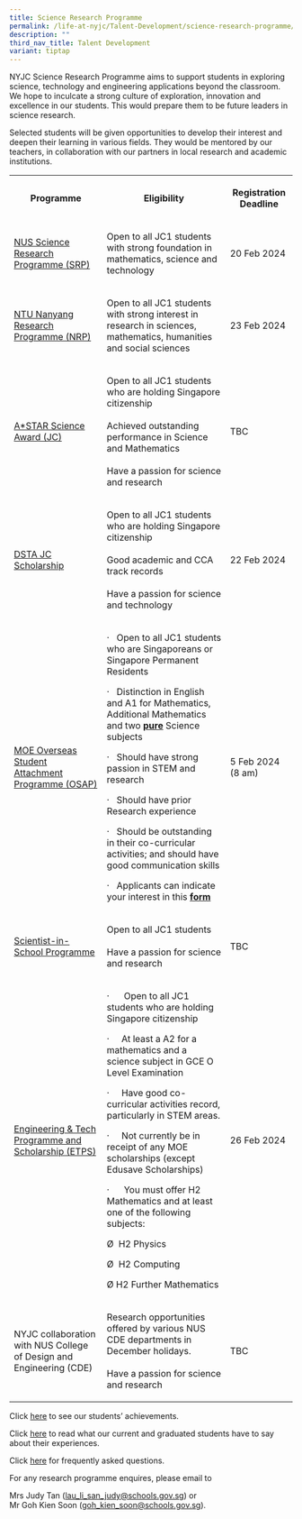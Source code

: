 ```yaml
---
title: Science Research Programme
permalink: /life-at-nyjc/Talent-Development/science-research-programme/
description: ""
third_nav_title: Talent Development
variant: tiptap
---
```

<p>NYJC Science Research Programme aims to support students in exploring
science, technology and engineering applications beyond the classroom.
We hope to inculcate a strong culture of exploration, innovation and excellence
in our students. This would prepare them to be future leaders in science
research.</p>
<p>Selected students will be given opportunities to develop their interest
and deepen their learning in various fields. They would be mentored by
our teachers, in collaboration with our partners in local research and
academic institutions.</p>
<table>
<tbody>
<tr>
<th rowspan="1" colspan="1">
<p>Programme</p>
</th>
<th rowspan="1" colspan="1">
<p>Eligibility</p>
</th>
<th rowspan="1" colspan="1">
<p>Registration Deadline</p>
</th>
</tr>
<tr>
<td rowspan="1" colspan="1">
<p><a href="/srp/NUS" rel="noopener noreferrer" target="_blank">NUS Science Research Programme (SRP)</a>
</p>
</td>
<td rowspan="1" colspan="1">
<p>Open to all JC1 students with strong foundation in mathematics, science
and technology</p>
</td>
<td rowspan="1" colspan="1">
<p>20 Feb 2024</p>
</td>
</tr>
<tr>
<td rowspan="1" colspan="1">
<p><a href="/srp/NTU" rel="noopener noreferrer" target="_blank">NTU Nanyang Research Programme (NRP)</a>
</p>
</td>
<td rowspan="1" colspan="1">
<p>Open to all JC1 students with strong interest in research in sciences,
mathematics, humanities and social sciences</p>
</td>
<td rowspan="1" colspan="1">
<p>23 Feb 2024</p>
</td>
</tr>
<tr>
<td rowspan="1" colspan="1">
<p><a href="/srp/ASTAR" rel="noopener noreferrer" target="_blank">A*STAR Science Award (JC)</a>
</p>
</td>
<td rowspan="1" colspan="1">
<p>Open to all JC1 students who are holding Singapore citizenship
<br>
<br>Achieved outstanding performance in Science and Mathematics
<br>
<br>Have a passion for science and research</p>
</td>
<td rowspan="1" colspan="1">
<p>TBC</p>
</td>
</tr>
<tr>
<td rowspan="1" colspan="1">
<p><a href="/srp/DSTA" rel="noopener noreferrer" target="_blank">DSTA JC Scholarship</a>
</p>
</td>
<td rowspan="1" colspan="1">
<p>Open to all JC1 students who are holding Singapore citizenship
<br>
<br>Good academic and CCA track records
<br>
<br>Have a passion for science and technology</p>
</td>
<td rowspan="1" colspan="1">
<p>22 Feb 2024</p>
</td>
</tr>
<tr>
<td rowspan="1" colspan="1">
<p><a href="/srp/OSAP" rel="noopener noreferrer" target="_blank">MOE Overseas Student Attachment Programme (OSAP)</a>
</p>
</td>
<td rowspan="1" colspan="1">
<p>·&nbsp;&nbsp; Open to all JC1 students who are Singaporeans or Singapore
Permanent Residents</p>
<p>·&nbsp;&nbsp; Distinction in English and A1 for Mathematics, Additional
Mathematics and two <strong><u>pure</u></strong> Science subjects</p>
<p>·&nbsp;&nbsp; Should have strong passion in STEM and research</p>
<p>·&nbsp;&nbsp; Should have prior Research experience</p>
<p>·&nbsp;&nbsp; Should be outstanding in their co-curricular activities;
and should have good communication skills</p>
<p>·&nbsp;&nbsp; Applicants can indicate your interest in this <strong><a href="https://form.gov.sg/65a9e983c173380012546976" rel="noopener noreferrer nofollow" target="_blank">form</a></strong>
</p>
</td>
<td rowspan="1" colspan="1">
<p>5 Feb 2024
<br>(8 am)</p>
</td>
</tr>
<tr>
<td rowspan="1" colspan="1">
<p><a href="/srp/SISP" rel="noopener noreferrer" target="_blank">Scientist-in-School Programme</a>
</p>
</td>
<td rowspan="1" colspan="1">
<p>Open to all JC1 students
<br>
<br>Have a passion for science and research
<br>
</p>
</td>
<td rowspan="1" colspan="1">
<p>TBC</p>
</td>
</tr>
<tr>
<td rowspan="1" colspan="1">
<p><a href="/srp/ETPS" rel="noopener noreferrer" target="_blank">Engineering &amp; Tech Programme and Scholarship (ETPS)</a>
</p>
</td>
<td rowspan="1" colspan="1">
<p>·&nbsp;&nbsp;&nbsp;&nbsp;&nbsp; Open to all JC1 students who are holding
Singapore citizenship</p>
<p>·&nbsp;&nbsp;&nbsp;&nbsp; At least a A2 for a mathematics and a science
subject in GCE O Level Examination</p>
<p>·&nbsp;&nbsp;&nbsp;&nbsp; Have good co-curricular activities record, particularly
in STEM areas.</p>
<p>·&nbsp;&nbsp;&nbsp;&nbsp; Not currently be in receipt of any MOE scholarships
(except Edusave Scholarships)</p>
<p>·&nbsp;&nbsp;&nbsp;&nbsp;&nbsp; You must offer H2 Mathematics and at least
one of the following subjects:</p>
<p>Ø&nbsp; H2 Physics</p>
<p>Ø&nbsp; H2 Computing</p>
<p>Ø H2 Further Mathematics</p>
</td>
<td rowspan="1" colspan="1">
<p>26 Feb 2024</p>
</td>
</tr>
<tr>
<td rowspan="1" colspan="1">
<p>NYJC collaboration with NUS College of Design and Engineering (CDE)</p>
</td>
<td rowspan="1" colspan="1">
<p>Research opportunities offered by various NUS CDE departments in December
holidays.
<br>
<br>Have a passion for science and research</p>
</td>
<td rowspan="1" colspan="1">
<p>TBC</p>
</td>
</tr>
</tbody>
</table>
<p>CIick&nbsp;<a href="/srp/Others/Achievements/" rel="noopener" target="_blank">here</a>&nbsp;to
see our students’ achievements.</p>
<p>Click&nbsp;<a href="/srp/Others/Testimonials/" rel="noopener" target="_blank">here</a>&nbsp;to
read what our current and graduated students have to say about their experiences.</p>
<p>Click&nbsp;<a href="/srp/Others/FAQ/" rel="noopener" target="_blank">here</a>&nbsp;for
frequently asked questions.</p>
<p>For any research programme enquires, please email to</p>
<p>Mrs Judy Tan (<a href="mailto:lau_li_san_judy@schools.gov.sg" rel="noopener noreferrer nofollow" target="_blank">lau_li_san_judy@schools.gov.sg</a>)
or
<br>Mr Goh Kien Soon (<a href="mailto:goh_kien_soon@moe.edu.sg" rel="noopener noreferrer nofollow" target="_blank">goh_kien_soon@schools.gov.sg</a>).</p>